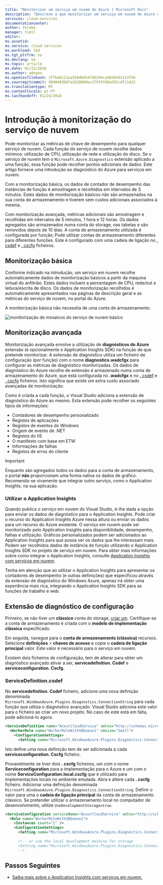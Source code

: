 ```yaml
---
title: "Monitorizar um serviço em nuvem do Azure | Microsoft Docs"
description: "Descreve o que monitorizar um serviço em nuvem do Azure envolve e que algumas das suas opções são."
services: cloud-services
documentationcenter: 
author: thraka
manager: timlt
editor: 
ms.assetid: 
ms.service: cloud-services
ms.workload: tbd
ms.tgt_pltfrm: na
ms.devlang: na
ms.topic: article
ms.date: 01/23/2018
ms.author: adegeo
ms.openlocfilehash: 3ffbdb121aa558d69547db294cad83b5d11e3f56
ms.sourcegitcommit: 9890483687a2b28860ec179f5fd0a292cdf11d22
ms.translationtype: MT
ms.contentlocale: pt-PT
ms.lasthandoff: 01/24/2018
---
```

# <a name="introduction-to-cloud-service-monitoring"></a>Introdução à monitorização do serviço de nuvem

Pode monitorizar as métricas de chave de desempenho para qualquer serviço de nuvem. Cada função do serviço de nuvem recolhe dados mínimos: utilização de CPU, utilização de rede e utilização do disco. Se o serviço de nuvem tem o `Microsoft.Azure.Diagnostics` extensão aplicado a uma função, essa função pode recolher pontos adicionais de dados. Este artigo fornece uma introdução ao diagnóstico do Azure para serviços em nuvem.

Com a monitorização básica, os dados de contador de desempenho das instâncias de função é amostragem e recolhidos em intervalos de 3 minutos. Estes dados de monitorização básicos não são armazenados na sua conta de armazenamento e tiverem sem custos adicionais associados à mesma.

Com monitorização avançada, métricas adicionais são amostragem e recolhidas em intervalos de 5 minutos, 1 hora e 12 horas. Os dados agregados são armazenados numa conta do storage, nas tabelas e são removidos depois de 10 dias. A conta de armazenamento utilizada é configurada por função; Pode utilizar contas de armazenamento diferentes para diferentes funções. Este é configurado com uma cadeia de ligação no [. csdef](cloud-services-model-and-package.md#servicedefinitioncsdef) e [. cscfg](cloud-services-model-and-package.md#serviceconfigurationcscfg) ficheiros.


## <a name="basic-monitoring"></a>Monitorização básica

Conforme indicado na introdução, um serviço em nuvem recolhe automaticamente dados de monitorização básicos a partir da máquina virtual do anfitrião. Estes dados incluem a percentagem de CPU, rede/out e leitura/escrita de disco. Os dados de monitorização recolhidos é automaticamente apresentados nas páginas de descrição geral e as métricas do serviço de nuvem, no portal do Azure. 

A monitorização básica não necessita de uma conta de armazenamento. 

![monitorização de mosaicos do serviço de nuvem básico](media/cloud-services-how-to-monitor/basic-tiles.png)

## <a name="advanced-monitoring"></a>Monitorização avançada

Monitorização avançada envolve a utilização de **diagnósticos do Azure** extensão (e opcionalmente o Application Insights SDK) na função de que pretende monitorizar. A extensão de diagnóstico utiliza um ficheiro de configuração (por função) com o nome **diagnostics.wadcfgx** para configurar as métricas de diagnóstico monitorizadas. Os dados de diagnóstico do Azure recolhe de extensão é armazenado numa conta de armazenamento do Azure, que está configurada no **.wadcfgx** e no [. csdef](cloud-services-model-and-package.md#servicedefinitioncsdef) e [. cscfg](cloud-services-model-and-package.md#serviceconfigurationcscfg) ficheiros. Isto significa que existe um extra custo associado avançadas de monitorização.

Como é criada a cada função, o Visual Studio adiciona a extensão de diagnóstico do Azure ao mesmo. Esta extensão pode recolher os seguintes tipos de informações:

* Contadores de desempenho personalizado
* Registos de aplicações
* Registos de eventos do Windows
* Origem de evento de .NET
* Registos do IIS
* O manifesto com base em ETW
* Informações de falhas
* Registos de erros do cliente

> [!IMPORTANT]
> Enquanto são agregados todos os dados para a conta de armazenamento, o portal **não** proporcionam uma forma nativa os dados de gráfico. Recomenda-se vivamente que integrar outro serviço, como o Application Insights, na sua aplicação.

### <a name="use-application-insights"></a>Utilizar o Application Insights

Quando publica o serviço em nuvem do Visual Studio, é-lhe dada a opção para enviar os dados de diagnóstico para o Application Insights. Pode criar o recurso do Application Insights Azure nessa altura ou enviar os dados para um recurso do Azure existente. O serviço em nuvem pode ser monitorizado pelo Application Insights para disponibilidade, desempenho, falhas e utilização. Gráficos personalizados podem ser adicionados ao Application Insights para que possa ver os dados que lhe interessam mais. Podem ser recolhidos dados de instância de função utilizando o Application Insights SDK no projeto de serviço em nuvem. Para obter mais informações sobre como integrar o Application Insights, consulte [Application Insights com serviços em nuvem](../application-insights/app-insights-cloudservices.md).

Tenha em atenção que ao utilizar o Application Insights para apresentar os contadores de desempenho (e outras definições) que especificou através da extensão de diagnóstico do Windows Azure, apenas irá obter uma experiência mais rica, integrando o Application Insights SDK para as funções de trabalho e web.

## <a name="setup-diagnostics-extension"></a>Extensão de diagnóstico de configuração

Primeiro, se não tiver um **clássico** conta do storage, [criar um](../storage/common/storage-create-storage-account.md#create-a-storage-account). Certifique-se a conta de armazenamento é criada com o **modelo de implementação clássica** especificado.

Em seguida, navegue para o **conta de armazenamento (clássica)** recursos. Selecione **definições** > **chaves de acesso** e copie o **cadeia de ligação principal** valor. Este valor é necessário para o serviço em nuvem. 

Existem dois ficheiros de configuração, tem de alterar para obter um diagnóstico avançado ativar a ser, **servicedefinition. Csdef** e **serviceconfiguration. Cscfg**.

### <a name="servicedefinitioncsdef"></a>ServiceDefinition.csdef

No **servicedefinition. Csdef** ficheiro, adicione uma nova definição denominada `Microsoft.WindowsAzure.Plugins.Diagnostics.ConnectionString` para cada função que utiliza o diagnóstico avançado. Visual Studio adiciona este valor para o ficheiro ao criar um novo projeto. No caso de este está em falta, pode adicioná-lo agora. 

```xml
<ServiceDefinition name="AnsurCloudService" xmlns="http://schemas.microsoft.com/ServiceHosting/2008/10/ServiceDefinition" schemaVersion="2015-04.2.6">
  <WorkerRole name="WorkerRoleWithSBQueue1" vmsize="Small">
    <ConfigurationSettings>
      <Setting name="Microsoft.WindowsAzure.Plugins.Diagnostics.ConnectionString" />
```

Isto define uma nova definição tem de ser adicionada a cada **serviceconfiguration. Cscfg** ficheiro. 

Provavelmente se tiver dois **. cscfg** ficheiros, um com o nome **Serviceconfiguration** para a implementação para o Azure e um com o nome **ServiceConfiguration.local.cscfg** que é utilizado para implementações locais no ambiente emulada. Abra e altere cada **. cscfg** ficheiro. Adicionar uma definição denominada `Microsoft.WindowsAzure.Plugins.Diagnostics.ConnectionString`. Definir o valor para uma o **cadeia de ligação principal** da conta de armazenamento clássico. Se pretender utilizar o armazenamento local no computador de desenvolvimento, utilize `UseDevelopmentStorage=true`.

```xml
<ServiceConfiguration serviceName="AnsurCloudService" xmlns="http://schemas.microsoft.com/ServiceHosting/2008/10/ServiceConfiguration" osFamily="4" osVersion="*" schemaVersion="2015-04.2.6">
  <Role name="WorkerRoleWithSBQueue1">
    <Instances count="1" />
    <ConfigurationSettings>
      <Setting name="Microsoft.WindowsAzure.Plugins.Diagnostics.ConnectionString" value="DefaultEndpointsProtocol=https;AccountName=mystorage;AccountKey=KWwkdfmskOIS240jnBOeeXVGHT9QgKS4kIQ3wWVKzOYkfjdsjfkjdsaf+sddfwwfw+sdffsdafda/w==" />
      
      <!-- or use the local development machine for storage
      <Setting name="Microsoft.WindowsAzure.Plugins.Diagnostics.ConnectionString" value="UseDevelopmentStorage=true" />
      -->
```

## <a name="next-steps"></a>Passos Seguintes

- [Saiba mais sobre o Application Insights com serviços em nuvem.](../application-insights/app-insights-cloudservices.md)

